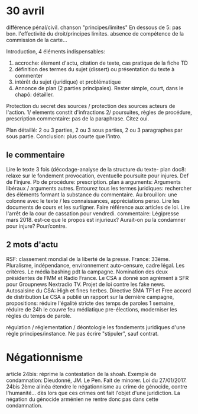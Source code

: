 # 30 avril

différence pénal/civil.
chanson "principes/limites"
En dessous de 5: pas bon.
l'effectivité du droit/principes limites.
absence de compétence de la commission de la carte...

Introduction, 4 éléments indispensables:
1. accroche: élement d'actu, citation de texte, cas pratique de la fiche TD
2. définition des termes du sujet (dissert) ou présentation du texte à commenter
3. intérêt du sujet (juridique) et problématique
4. Annonce de plan (2 parties principales). Rester simple, court, dans le chapô: détailler.

Protection du secret des sources / protection des sources acteurs de l'action.
1/ elements constit d'infractions 2/ poursuites, règles de procédure, prescription
commentaire: pas de la paraphrase. Citez oui.

Plan détaillé: 2 ou 3 parties, 2 ou 3 sous parties, 2 ou 3 paragraphes par sous partie.
Conclusion: plus courte que l'intro.

## le commentaire
Lire le texte 3 fois (décodage-analyse de la structure du texte-
plan doc8: relaxe sur le fondement provocation, eventuelle poursuite pour injures. Def de l'injure. Pb de procédure: prescription.
plan à arguments: Arguments libéraux / arguments autres.
Entourez tous les termes juridiques: rechercher des éléments formant la substance du commentaire. Au brouillon: une colonne avec le texte / les connaissances, appréciations perso.
Lire les documents de cours et les surligner. Faire référence aux articles de loi.
Lire l'arrêt de la cour de cassation pour vendredi. commentaire: Légipresse mars 2018.
est-ce que le propos est injurieux? Aurait-on pu la condamner pour injure? Pour/contre.

## 2 mots d'actu
RSF: classement mondial de la liberté de la presse. France: 33ème. Pluralisme, indépendance, environnement auto-censure, cadre légal. Les critères.
Le média bashing pdt la campagne.
Nomination des deux présidentes de FMM et Radio France.
Le CSA a donné son agrément à SFR pour Groupnews Nextradio TV.
Projet de loi contre les fake news.
Autosaisine du CSA: High et fines herbes. Directive SMA
TF1 et Free accord de distribution
Le CSA a publié un rapport sur la dernière campagne, propositions: réduire l'égalité stricte des temps de paroles 1 semaine, réduire de 24h le couvre feu médiatique pre-élections, moderniser les règles du temps de parole.

régulation / réglementation / déontologie
les fondements juridiques d'une règle
principes/instance.
Ne pas écrire "stipuler", sauf contrat.

# Négationnisme
article 24bis: réprime la contestation de la shoah.
Exemple de condamnation: Dieudonné, JM. Le Pen. Fait de minorer.
Loi du 27/01/2017. 24bis 2ème alinéa étendre le négationnisme au crime de génocide, contre l'humanité... dès lors que ces crimes ont fait l'objet d'une juridiction. La négation du génocide arménien ne rentre donc pas dans cette condamnation.
